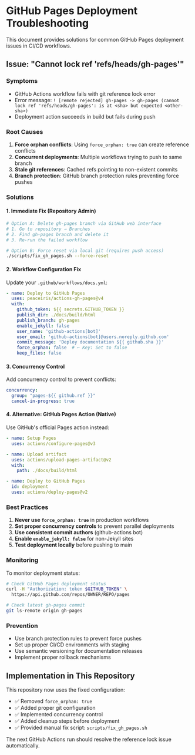 # GitHub Pages Deployment Troubleshooting

This document provides solutions for common GitHub Pages deployment issues in CI/CD workflows.

## Issue: "Cannot lock ref 'refs/heads/gh-pages'"

### Symptoms
- GitHub Actions workflow fails with git reference lock error
- Error message: `! [remote rejected] gh-pages -> gh-pages (cannot lock ref 'refs/heads/gh-pages': is at <sha> but expected <other-sha>)`
- Deployment action succeeds in build but fails during push

### Root Causes
1. **Force orphan conflicts**: Using `force_orphan: true` can create reference conflicts
2. **Concurrent deployments**: Multiple workflows trying to push to same branch
3. **Stale git references**: Cached refs pointing to non-existent commits
4. **Branch protection**: GitHub branch protection rules preventing force pushes

### Solutions

#### 1. Immediate Fix (Repository Admin)
```bash
# Option A: Delete gh-pages branch via GitHub web interface
# 1. Go to repository → Branches
# 2. Find gh-pages branch and delete it
# 3. Re-run the failed workflow

# Option B: Force reset via local git (requires push access)
./scripts/fix_gh_pages.sh --force-reset
```

#### 2. Workflow Configuration Fix
Update your `.github/workflows/docs.yml`:

```yaml
- name: Deploy to GitHub Pages
  uses: peaceiris/actions-gh-pages@v4
  with:
    github_token: ${{ secrets.GITHUB_TOKEN }}
    publish_dir: ./docs/build/html
    publish_branch: gh-pages
    enable_jekyll: false
    user_name: 'github-actions[bot]'
    user_email: 'github-actions[bot]@users.noreply.github.com'
    commit_message: 'Deploy documentation ${{ github.sha }}'
    force_orphan: false  # ← Key: Set to false
    keep_files: false
```

#### 3. Concurrency Control
Add concurrency control to prevent conflicts:

```yaml
concurrency:
  group: "pages-${{ github.ref }}"
  cancel-in-progress: true
```

#### 4. Alternative: GitHub Pages Action (Native)
Use GitHub's official Pages action instead:

```yaml
- name: Setup Pages
  uses: actions/configure-pages@v3

- name: Upload artifact
  uses: actions/upload-pages-artifact@v2
  with:
    path: ./docs/build/html

- name: Deploy to GitHub Pages
  id: deployment
  uses: actions/deploy-pages@v2
```

### Best Practices

1. **Never use `force_orphan: true`** in production workflows
2. **Set proper concurrency controls** to prevent parallel deployments
3. **Use consistent commit authors** (github-actions bot)
4. **Enable `enable_jekyll: false`** for non-Jekyll sites
5. **Test deployment locally** before pushing to main

### Monitoring

To monitor deployment status:
```bash
# Check GitHub Pages deployment status
curl -H "Authorization: token $GITHUB_TOKEN" \
  https://api.github.com/repos/OWNER/REPO/pages

# Check latest gh-pages commit
git ls-remote origin gh-pages
```

### Prevention

- Use branch protection rules to prevent force pushes
- Set up proper CI/CD environments with staging
- Use semantic versioning for documentation releases
- Implement proper rollback mechanisms

## Implementation in This Repository

This repository now uses the fixed configuration:
- ✅ Removed `force_orphan: true`
- ✅ Added proper git configuration
- ✅ Implemented concurrency control
- ✅ Added cleanup steps before deployment
- ✅ Provided manual fix script: `scripts/fix_gh_pages.sh`

The next GitHub Actions run should resolve the reference lock issue automatically.
